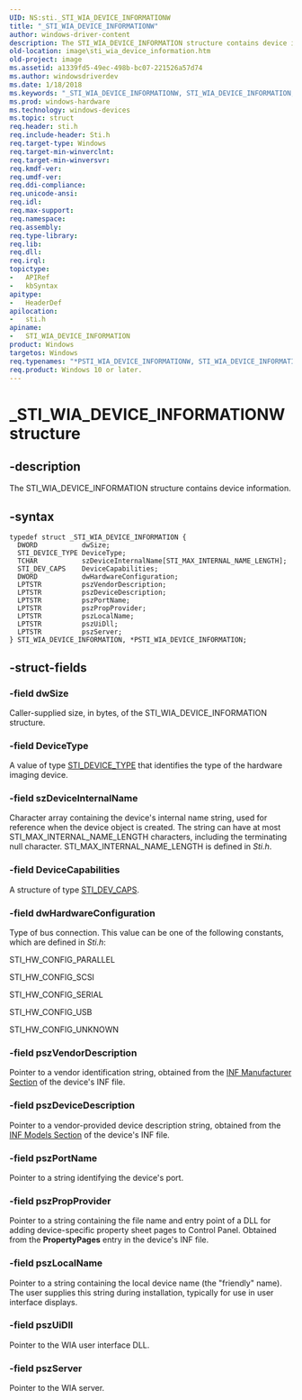 ```yaml
---
UID: NS:sti._STI_WIA_DEVICE_INFORMATIONW
title: "_STI_WIA_DEVICE_INFORMATIONW"
author: windows-driver-content
description: The STI_WIA_DEVICE_INFORMATION structure contains device information.
old-location: image\sti_wia_device_information.htm
old-project: image
ms.assetid: a1339fd5-49ec-498b-bc07-221526a57d74
ms.author: windowsdriverdev
ms.date: 1/18/2018
ms.keywords: "_STI_WIA_DEVICE_INFORMATIONW, STI_WIA_DEVICE_INFORMATION, STI_WIA_DEVICE_INFORMATIONW, PSTI_WIA_DEVICE_INFORMATION structure pointer [Imaging Devices], stifnc_5b853150-0ce1-4ba1-bf9c-2071c6a993bc.xml, image.sti_wia_device_information, PSTI_WIA_DEVICE_INFORMATION, *PSTI_WIA_DEVICE_INFORMATIONW, sti/PSTI_WIA_DEVICE_INFORMATION, sti/STI_WIA_DEVICE_INFORMATION, STI_WIA_DEVICE_INFORMATION structure [Imaging Devices]"
ms.prod: windows-hardware
ms.technology: windows-devices
ms.topic: struct
req.header: sti.h
req.include-header: Sti.h
req.target-type: Windows
req.target-min-winverclnt: 
req.target-min-winversvr: 
req.kmdf-ver: 
req.umdf-ver: 
req.ddi-compliance: 
req.unicode-ansi: 
req.idl: 
req.max-support: 
req.namespace: 
req.assembly: 
req.type-library: 
req.lib: 
req.dll: 
req.irql: 
topictype:
-	APIRef
-	kbSyntax
apitype:
-	HeaderDef
apilocation:
-	sti.h
apiname:
-	STI_WIA_DEVICE_INFORMATION
product: Windows
targetos: Windows
req.typenames: "*PSTI_WIA_DEVICE_INFORMATIONW, STI_WIA_DEVICE_INFORMATIONW"
req.product: Windows 10 or later.
---
```


# _STI_WIA_DEVICE_INFORMATIONW structure


## -description


The STI_WIA_DEVICE_INFORMATION structure contains device information.


## -syntax


````
typedef struct _STI_WIA_DEVICE_INFORMATION {
  DWORD           dwSize;
  STI_DEVICE_TYPE DeviceType;
  TCHAR           szDeviceInternalName[STI_MAX_INTERNAL_NAME_LENGTH];
  STI_DEV_CAPS    DeviceCapabilities;
  DWORD           dwHardwareConfiguration;
  LPTSTR          pszVendorDescription;
  LPTSTR          pszDeviceDescription;
  LPTSTR          pszPortName;
  LPTSTR          pszPropProvider;
  LPTSTR          pszLocalName;
  LPTSTR          pszUiDll;
  LPTSTR          pszServer;
} STI_WIA_DEVICE_INFORMATION, *PSTI_WIA_DEVICE_INFORMATION;
````


## -struct-fields




### -field dwSize

Caller-supplied size, in bytes, of the STI_WIA_DEVICE_INFORMATION structure. 


### -field DeviceType

A value of type <a href="https://msdn.microsoft.com/library/windows/hardware/ff548376">STI_DEVICE_TYPE</a> that identifies the type of the hardware imaging device.


### -field szDeviceInternalName

Character array containing the device's internal name string, used for reference when the device object is created. The string can have at most STI_MAX_INTERNAL_NAME_LENGTH characters, including the terminating null character. STI_MAX_INTERNAL_NAME_LENGTH is defined in <i>Sti.h</i>.


### -field DeviceCapabilities

A structure of type <a href="..\sti\ns-sti-_sti_dev_caps.md">STI_DEV_CAPS</a>.


### -field dwHardwareConfiguration

Type of bus connection. This value can be one of the following constants, which are defined in <i>Sti.h</i>: 

STI_HW_CONFIG_PARALLEL 

STI_HW_CONFIG_SCSI

STI_HW_CONFIG_SERIAL

STI_HW_CONFIG_USB

STI_HW_CONFIG_UNKNOWN


### -field pszVendorDescription

Pointer to a vendor identification string, obtained from the <a href="https://msdn.microsoft.com/c5128d0a-d581-4461-8eb9-5680b6b6ef38">INF Manufacturer Section</a> of the device's INF file. 


### -field pszDeviceDescription

Pointer to a vendor-provided device description string, obtained from the <a href="https://msdn.microsoft.com/b870e8fb-21b4-439b-b858-c45bf9be2ec1">INF Models Section</a> of the device's INF file.


### -field pszPortName

Pointer to a string identifying the device's port.


### -field pszPropProvider

Pointer to a string containing the file name and entry point of a DLL for adding device-specific property sheet pages to Control Panel. Obtained from the <b>PropertyPages</b> entry in the device's INF file. 


### -field pszLocalName

Pointer to a string containing the local device name (the "friendly" name). The user supplies this string during installation, typically for use in user interface displays.


### -field pszUiDll

Pointer to the WIA user interface DLL.


### -field pszServer

Pointer to the WIA server.

